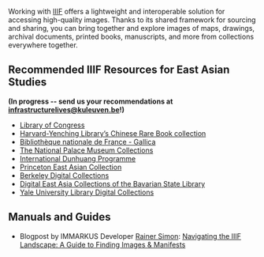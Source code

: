 Working with [IIIF](https://iiif.io/get-started/why-iiif/#:~:text=IIIF%20is%20a%20set%20of%20open%20standards%20for,backed%20by%20a%20consortium%20of%20leading%20cultural%20institutions) offers a lightweight and interoperable solution for accessing high-quality images. Thanks to its shared framework for sourcing and sharing, you can bring together and explore images of maps, drawings, archival documents, printed books, manuscripts, and more from collections everywhere together.

## Recommended IIIF Resources for East Asian Studies 
**(In progress -- send us your recommendations at infrastructurelives@kuleuven.be!)**

* [Library of Congress](https://www.loc.gov/search/?q=)
* [Harvard-Yenching Library’s Chinese Rare Book collection](https://curiosity.lib.harvard.edu/chinese-rare-books)
* [Bibliothèque nationale de France - Gallica](https://gallica.bnf.fr/accueil/fr/html/accueil-fr)
* [The National Palace Museum Collections](https://digitalarchive.npm.gov.tw/Collection)
* [International Dunhuang Programme](https://idp.bl.uk/)
* [Princeton East Asian Collection](https://dpul.princeton.edu/eastasian)
* [Berkeley Digital Collections](https://www.lib.berkeley.edu/find/digital-collections)
* [Digital East Asia Collections of the Bavarian State Library](https://ostasien.digitale-sammlungen.de/?locale=en)
* [Yale University Library Digital Collections](https://collections.library.yale.edu/)

## Manuals and Guides
* Blogpost by IMMARKUS Developer [Rainer Simon](https://rainersimon.io/): [Navigating the IIIF Landscape: A Guide to Finding Images & Manifests](https://liiive.now/blog/2025-02-navigating-the-iiif-landscape/)

